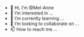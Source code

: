- 👋 Hi, I’m @Mel-Anne
- 👀 I’m interested in ...
- 🌱 I’m currently learning ...
- 💞️ I’m looking to collaborate on ...
- 📫 How to reach me ...

<!---
Mel-Anne/Mel-Anne is a ✨ special ✨ repository because its `README.md` (this file) appears on your GitHub profile.
You can click the Preview link to take a look at your changes.
--->
